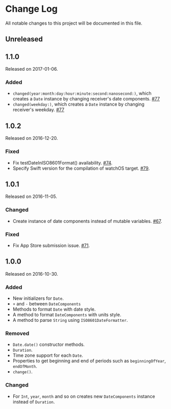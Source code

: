 # Change Log
All notable changes to this project will be documented in this file.

## Unreleased

## 1.1.0
Released on 2017-01-06.

### Added
* `changed(year:month:day:hour:minute:second:nanosecond:)`, which creates a `Date` instance by changing receiver's date components. [#77](https://github.com/naoty/Timepiece/pull/77)
* `changed(weekday:)`, which creates a `Date` instance by changing receiver's weekday. [#77](https://github.com/naoty/Timepiece/pull/77)

## 1.0.2
Released on 2016-12-20.

### Fixed
* Fix testDateInISO8601Format() availability. [#74](https://github.com/naoty/Timepiece/pull/74).
* Specify Swift version for the compilation of watchOS target. [#79](https://github.com/naoty/Timepiece/pull/79).

## 1.0.1
Released on 2016-11-05.

### Changed
* Create instance of date components instead of mutable variables. [#67](https://github.com/naoty/Timepiece/pull/67).

### Fixed
* Fix App Store submission issue. [#71](https://github.com/naoty/Timepiece/pull/71).

## 1.0.0
Released on 2016-10-30.

### Added
* New initializers for `Date`.
* `+` and `-` between `DateComponents`
* Methods to format `Date` with date style.
* A method to format `DateComponents` with units style.
* A method to parse `String` using `ISO8601DateFormatter`.

### Removed
* `Date.date()` constructor methods.
* `Duration`.
* Time zone support for each `Date`.
* Properties to get beginning and end of periods such as `beginningOfYear`, `endOfMonth`.
* `change()`.

### Changed
* For `Int`, `year`, `month` and so on creates new `DateComponents` instance instead of `Duration`.
